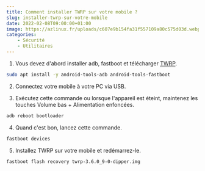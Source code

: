 ```yaml
---
title: Comment installer TWRP sur votre mobile ?
slug: installer-twrp-sur-votre-mobile
date: 2022-02-08T09:00:00+01:00
image: https://azlinux.fr/uploads/c607e9b154fa31f557109a80c575d03d.webp
categories:
    - Sécurité
    - Utilitaires
--- 
```


1. Vous devez d'abord installer adb, fastboot et télécharger [TWRP](https://twrp.me/Devices/).

```bash
sudo apt install -y android-tools-adb android-tools-fastboot
```
2. Connectez votre mobile à votre PC via USB.

3. Exécutez cette commande ou lorsque l'appareil est éteint, maintenez les touches Volume bas + Alimentation enfoncées.

```bash
adb reboot bootloader
```

4. Quand c'est bon, lancez cette commande.

```bash
fastboot devices
```

5. Installez TWRP sur votre mobile et redémarrez-le.

```bash
fastboot flash recovery twrp-3.6.0_9-0-dipper.img
```